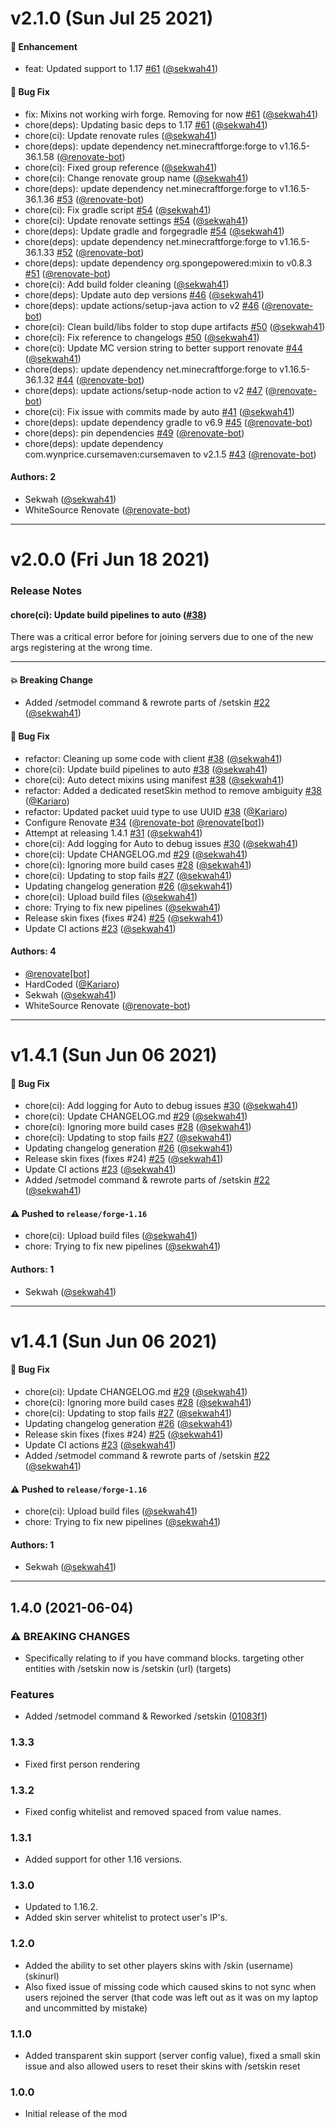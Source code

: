 # v2.1.0 (Sun Jul 25 2021)

#### 🚀 Enhancement

- feat: Updated support to 1.17 [#61](https://github.com/sekwah41/Re-Skin/pull/61) ([@sekwah41](https://github.com/sekwah41))

#### 🐛 Bug Fix

- fix: Mixins not working wirh forge. Removing for now [#61](https://github.com/sekwah41/Re-Skin/pull/61) ([@sekwah41](https://github.com/sekwah41))
- chore(deps): Updating basic deps to 1.17 [#61](https://github.com/sekwah41/Re-Skin/pull/61) ([@sekwah41](https://github.com/sekwah41))
- chore(ci): Update renovate rules ([@sekwah41](https://github.com/sekwah41))
- chore(deps): update dependency net.minecraftforge:forge to v1.16.5-36.1.58 ([@renovate-bot](https://github.com/renovate-bot))
- chore(ci): Fixed group reference ([@sekwah41](https://github.com/sekwah41))
- chore(ci): Change renovate group name ([@sekwah41](https://github.com/sekwah41))
- chore(deps): update dependency net.minecraftforge:forge to v1.16.5-36.1.36 [#53](https://github.com/sekwah41/Re-Skin/pull/53) ([@renovate-bot](https://github.com/renovate-bot))
- chore(ci): Fix gradle script [#54](https://github.com/sekwah41/Re-Skin/pull/54) ([@sekwah41](https://github.com/sekwah41))
- chore(ci): Update renovate settings [#54](https://github.com/sekwah41/Re-Skin/pull/54) ([@sekwah41](https://github.com/sekwah41))
- chore(deps): Update gradle and forgegradle [#54](https://github.com/sekwah41/Re-Skin/pull/54) ([@sekwah41](https://github.com/sekwah41))
- chore(deps): update dependency net.minecraftforge:forge to v1.16.5-36.1.33 [#52](https://github.com/sekwah41/Re-Skin/pull/52) ([@renovate-bot](https://github.com/renovate-bot))
- chore(deps): update dependency org.spongepowered:mixin to v0.8.3 [#51](https://github.com/sekwah41/Re-Skin/pull/51) ([@renovate-bot](https://github.com/renovate-bot))
- chore(ci): Add build folder cleaning ([@sekwah41](https://github.com/sekwah41))
- chore(deps): Update auto dep versions [#46](https://github.com/sekwah41/Re-Skin/pull/46) ([@sekwah41](https://github.com/sekwah41))
- chore(deps): update actions/setup-java action to v2 [#46](https://github.com/sekwah41/Re-Skin/pull/46) ([@renovate-bot](https://github.com/renovate-bot))
- chore(ci): Clean build/libs folder to stop dupe artifacts [#50](https://github.com/sekwah41/Re-Skin/pull/50) ([@sekwah41](https://github.com/sekwah41))
- chore(ci): Fix reference to changelogs [#50](https://github.com/sekwah41/Re-Skin/pull/50) ([@sekwah41](https://github.com/sekwah41))
- chore(ci): Update MC version string to better support renovate [#44](https://github.com/sekwah41/Re-Skin/pull/44) ([@sekwah41](https://github.com/sekwah41))
- chore(deps): update dependency net.minecraftforge:forge to v1.16.5-36.1.32 [#44](https://github.com/sekwah41/Re-Skin/pull/44) ([@renovate-bot](https://github.com/renovate-bot))
- chore(deps): update actions/setup-node action to v2 [#47](https://github.com/sekwah41/Re-Skin/pull/47) ([@renovate-bot](https://github.com/renovate-bot))
- chore(ci): Fix issue with commits made by auto [#41](https://github.com/sekwah41/Re-Skin/pull/41) ([@sekwah41](https://github.com/sekwah41))
- chore(deps): update dependency gradle to v6.9 [#45](https://github.com/sekwah41/Re-Skin/pull/45) ([@renovate-bot](https://github.com/renovate-bot))
- chore(deps): pin dependencies [#49](https://github.com/sekwah41/Re-Skin/pull/49) ([@renovate-bot](https://github.com/renovate-bot))
- chore(deps): update dependency com.wynprice.cursemaven:cursemaven to v2.1.5 [#43](https://github.com/sekwah41/Re-Skin/pull/43) ([@renovate-bot](https://github.com/renovate-bot))

#### Authors: 2

- Sekwah ([@sekwah41](https://github.com/sekwah41))
- WhiteSource Renovate ([@renovate-bot](https://github.com/renovate-bot))

---

# v2.0.0 (Fri Jun 18 2021)

### Release Notes

#### chore(ci): Update build pipelines to auto ([#38](https://github.com/sekwah41/Re-Skin/pull/38))

There was a critical error before for joining servers due to one of the new args registering at the wrong time.

---

#### 💥 Breaking Change

- Added /setmodel command & rewrote parts of /setskin [#22](https://github.com/sekwah41/Re-Skin/pull/22) ([@sekwah41](https://github.com/sekwah41))

#### 🐛 Bug Fix

- refactor: Cleaning up some code with client [#38](https://github.com/sekwah41/Re-Skin/pull/38) ([@sekwah41](https://github.com/sekwah41))
- chore(ci): Update build pipelines to auto [#38](https://github.com/sekwah41/Re-Skin/pull/38) ([@sekwah41](https://github.com/sekwah41))
- chore(ci): Auto detect mixins using manifest [#38](https://github.com/sekwah41/Re-Skin/pull/38) ([@sekwah41](https://github.com/sekwah41))
- refactor: Added a dedicated resetSkin method to remove ambiguity [#38](https://github.com/sekwah41/Re-Skin/pull/38) ([@Kariaro](https://github.com/Kariaro))
- refactor: Updated packet uuid type to use UUID [#38](https://github.com/sekwah41/Re-Skin/pull/38) ([@Kariaro](https://github.com/Kariaro))
- Configure Renovate [#34](https://github.com/sekwah41/Re-Skin/pull/34) ([@renovate-bot](https://github.com/renovate-bot) [@renovate[bot]](https://github.com/renovate[bot]))
- Attempt at releasing 1.4.1 [#31](https://github.com/sekwah41/Re-Skin/pull/31) ([@sekwah41](https://github.com/sekwah41))
- chore(ci): Add logging for Auto to debug issues [#30](https://github.com/sekwah41/Re-Skin/pull/30) ([@sekwah41](https://github.com/sekwah41))
- chore(ci): Update CHANGELOG.md [#29](https://github.com/sekwah41/Re-Skin/pull/29) ([@sekwah41](https://github.com/sekwah41))
- chore(ci): Ignoring more build cases [#28](https://github.com/sekwah41/Re-Skin/pull/28) ([@sekwah41](https://github.com/sekwah41))
- chore(ci): Updating to stop fails [#27](https://github.com/sekwah41/Re-Skin/pull/27) ([@sekwah41](https://github.com/sekwah41))
- Updating changelog generation [#26](https://github.com/sekwah41/Re-Skin/pull/26) ([@sekwah41](https://github.com/sekwah41))
- chore(ci): Upload build files ([@sekwah41](https://github.com/sekwah41))
- chore: Trying to fix new pipelines ([@sekwah41](https://github.com/sekwah41))
- Release skin fixes (fixes #24) [#25](https://github.com/sekwah41/Re-Skin/pull/25) ([@sekwah41](https://github.com/sekwah41))
- Update CI actions [#23](https://github.com/sekwah41/Re-Skin/pull/23) ([@sekwah41](https://github.com/sekwah41))

#### Authors: 4

- [@renovate[bot]](https://github.com/renovate[bot])
- HardCoded ([@Kariaro](https://github.com/Kariaro))
- Sekwah ([@sekwah41](https://github.com/sekwah41))
- WhiteSource Renovate ([@renovate-bot](https://github.com/renovate-bot))

---

# v1.4.1 (Sun Jun 06 2021)

#### 🐛 Bug Fix

- chore(ci): Add logging for Auto to debug issues [#30](https://github.com/sekwah41/Re-Skin/pull/30) ([@sekwah41](https://github.com/sekwah41))
- chore(ci): Update CHANGELOG.md [#29](https://github.com/sekwah41/Re-Skin/pull/29) ([@sekwah41](https://github.com/sekwah41))
- chore(ci): Ignoring more build cases [#28](https://github.com/sekwah41/Re-Skin/pull/28) ([@sekwah41](https://github.com/sekwah41))
- chore(ci): Updating to stop fails [#27](https://github.com/sekwah41/Re-Skin/pull/27) ([@sekwah41](https://github.com/sekwah41))
- Updating changelog generation [#26](https://github.com/sekwah41/Re-Skin/pull/26) ([@sekwah41](https://github.com/sekwah41))
- Release skin fixes (fixes #24) [#25](https://github.com/sekwah41/Re-Skin/pull/25) ([@sekwah41](https://github.com/sekwah41))
- Update CI actions [#23](https://github.com/sekwah41/Re-Skin/pull/23) ([@sekwah41](https://github.com/sekwah41))
- Added /setmodel command & rewrote parts of /setskin [#22](https://github.com/sekwah41/Re-Skin/pull/22) ([@sekwah41](https://github.com/sekwah41))

#### ⚠️ Pushed to `release/forge-1.16`

- chore(ci): Upload build files ([@sekwah41](https://github.com/sekwah41))
- chore: Trying to fix new pipelines ([@sekwah41](https://github.com/sekwah41))

#### Authors: 1

- Sekwah ([@sekwah41](https://github.com/sekwah41))

---

# v1.4.1 (Sun Jun 06 2021)

#### 🐛 Bug Fix

- chore(ci): Update CHANGELOG.md [#29](https://github.com/sekwah41/Re-Skin/pull/29) ([@sekwah41](https://github.com/sekwah41))
- chore(ci): Ignoring more build cases [#28](https://github.com/sekwah41/Re-Skin/pull/28) ([@sekwah41](https://github.com/sekwah41))
- chore(ci): Updating to stop fails [#27](https://github.com/sekwah41/Re-Skin/pull/27) ([@sekwah41](https://github.com/sekwah41))
- Updating changelog generation [#26](https://github.com/sekwah41/Re-Skin/pull/26) ([@sekwah41](https://github.com/sekwah41))
- Release skin fixes (fixes #24) [#25](https://github.com/sekwah41/Re-Skin/pull/25) ([@sekwah41](https://github.com/sekwah41))
- Update CI actions [#23](https://github.com/sekwah41/Re-Skin/pull/23) ([@sekwah41](https://github.com/sekwah41))
- Added /setmodel command & rewrote parts of /setskin [#22](https://github.com/sekwah41/Re-Skin/pull/22) ([@sekwah41](https://github.com/sekwah41))

#### ⚠️ Pushed to `release/forge-1.16`

- chore(ci): Upload build files ([@sekwah41](https://github.com/sekwah41))
- chore: Trying to fix new pipelines ([@sekwah41](https://github.com/sekwah41))

#### Authors: 1

- Sekwah ([@sekwah41](https://github.com/sekwah41))

---

## 1.4.0 (2021-06-04)


### ⚠ BREAKING CHANGES

* Specifically relating to if you have command blocks. targeting other entities with /setskin now is /setskin (url) (targets)

### Features

* Added /setmodel command & Reworked /setskin ([01083f1](https://github.com/sekwah41/Re-Skin/commit/01083f13e420ab5f84c1e8bcef230541fc12834c))

### 1.3.3
 * Fixed first person rendering
### 1.3.2
 * Fixed config whitelist and removed spaced from value names.
### 1.3.1
 * Added support for other 1.16 versions.
### 1.3.0
 * Updated to 1.16.2.
 * Added skin server whitelist to protect user's IP's.
### 1.2.0
 * Added the ability to set other players skins with /skin (username) (skinurl)
 * Also fixed issue of missing code which caused skins to not sync when users rejoined the server (that code was left out as it was on my laptop and uncommitted by mistake)
### 1.1.0
 * Added transparent skin support (server config value), fixed a small skin issue and also allowed users to reset their skins with /setskin reset
### 1.0.0
 * Initial release of the mod
